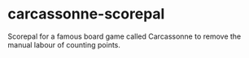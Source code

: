 # carcassonne-scorepal
Scorepal for a famous board game called Carcassonne to remove the manual labour of counting points.

